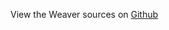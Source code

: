 
<!--
FrozenIsBool False
-->

View the Weaver sources on [Github](https://github.com/Ledoux/ShareYourSystem/tree/master/ShareYourSystem/Applyiers/Installer)

